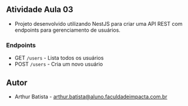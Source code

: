 ## Atividade Aula 03

- Projeto desenvolvido utilizando NestJS para criar uma API REST com endpoints para gerenciamento de usuários.

### Endpoints

- GET `/users` - Lista todos os usuários
- POST `/users` - Cria um novo usuário

## Autor
- Arthur Batista - arthur.batista@aluno.faculdadeimpacta.com.br
